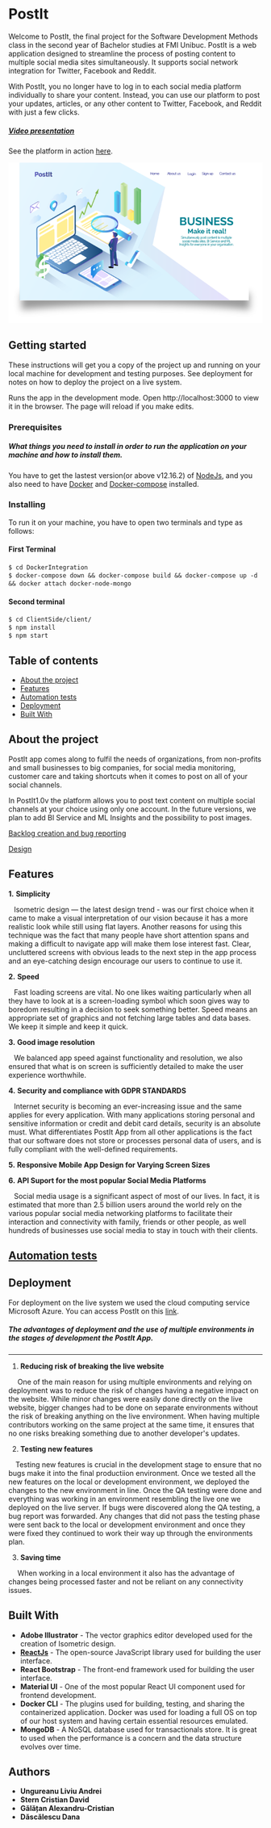 # PostIt 

Welcome to PostIt, the final project for the Software Development Methods class in the second year of Bachelor studies at FMI Unibuc. PostIt is a web application designed to streamline the process of posting content to multiple social media sites simultaneously. It supports social network integration for Twitter, Facebook and Reddit.

With PostIt, you no longer have to log in to each social media platform individually to share your content. Instead, you can use our platform to post your updates, articles, or any other content to Twitter, Facebook, and Reddit with just a few clicks.


##### [Video presentation](https://www.youtube.com/watch?v=FXMhdWJiLFk)


See the platform in action [here](https://www.youtube.com/watch?v=FXMhdWJiLFk).

![First page application](https://github.com/danadascalescu00/PostIt/blob/master/Design/Asset%201.png)

## Getting started
These instructions will get you a copy of the project up and running on your local machine for development and testing purposes. See deployment for notes on how to deploy the project on a live system.

Runs the app in the development mode.
Open http://localhost:3000 to view it in the browser.
The page will reload if you make edits.

### Prerequisites

##### What things you need to install in order to run the application on your machine and how to install them.

You have to get the lastest version(or above v12.16.2) of [NodeJs](https://www.npmjs.com/get-npm), and you also need to have [Docker](https://hub.docker.com/search?q=&type=edition&offering=community&sort=updated_at&order=desc) and [Docker-compose](https://docs.docker.com/compose/install/) installed.

### Installing

To run it on your machine, you have to open two terminals and type as follows:

#### First Terminal
```
$ cd DockerIntegration
$ docker-compose down && docker-compose build && docker-compose up -d && docker attach docker-node-mongo
```

#### Second terminal

```
$ cd ClientSide/client/
$ npm install
$ npm start
```

## Table of contents
* [About the project](#about-the-project)
* [Features](#features)
* [Automation tests](#automation-tests)
* [Deployment](#deployment)
* [Built With](#built-with)

## About the project

PostIt app comes along to fulfil the needs of organizations, from non-profits and small businesses to big companies, for social media monitoring, customer care and taking shortcuts when it comes to post on all of your social channels.

In PostIt1.0v the platform allows you to post text content on multiple social channels at your choice using only one account. In the 
future versions, we plan to add BI Service and ML Insights and the possibility to post images.

[Backlog creation and bug reporting](https://github.com/danadascalescu00/PostIt/tree/master/Backlog)

[Design](https://github.com/danadascalescu00/PostIt/tree/master/Design)

## Features


 **1.** **Simplicity**
 
 &ensp; Isometric design — the latest design trend - was our first choice when it came to make a visual interpretation of our vision because it has a more realistic look while still using flat layers. Another reasons for using this technique was the fact that many people have short attention spans and making a difficult to navigate app will make them lose interest fast. Clear, uncluttered screens with obvious leads to the next step in the app process and an eye-catching design encourage our users to continue to use it.
 
 
 **2.** **Speed** 
 
 &ensp; Fast loading screens are vital. No one likes waiting particularly when all they have to look at is a screen-loading symbol which soon gives way to boredom resulting in a decision to seek something better. Speed means an appropriate set of graphics and not fetching large tables and data bases. We keep it simple and keep it quick.
 
 
 **3.** **Good image resolution**
 
 &ensp; We balanced app speed against functionality and resolution, we also ensured that what is on screen is sufficiently detailed to make the user experience worthwhile.


 **4.** **Security and compliance with GDPR STANDARDS**
 
 &ensp; Internet security is becoming an ever-increasing issue and the same applies for every application. With many applications 
 storing personal and sensitive information or credit and debit card details, security is an absolute must. What differentiates PostIt 
 App from all other applications is the fact that our software does not store or processes personal data of users, and is fully 
 compliant with the well-defined requirements.
 
 
 **5.** **Responsive Mobile App Design for Varying Screen Sizes**
 
 
 
 **6.** **API Suport for the most popular Social Media Platforms**
 
 &ensp; Social media usage is a significant aspect of most of our lives. In fact, it is estimated that more than 2.5 billion users 
 around the world rely on the various popular social media networking platforms to facilitate their interaction and connectivity with 
 family, friends or other people, as well hundreds of businesses use social media to stay in touch with their clients.


## [Automation tests](https://github.com/danadascalescu00/PostIt/blob/master/DockerIntegration/testing.js)


## Deployment

For deployment on the live system we used the cloud computing service Microsoft Azure. You can access PostIt on this [link](https://postit.software/).

##### The advantages of deployment and the use of multiple environments in the stages of development the PostIt App.
___

1. **Reducing risk of breaking the live website**

&emsp; One of the main reason for using multiple environments and relying on deployment was to reduce the risk of changes having a negative impact on the website.
While minor changes were easily done directly on the live website, bigger changes had to be done on separate environments without the risk of breaking anything on the live environment. When having multiple contributors working on the same project at the same time, it ensures that no one risks breaking something due to another developer's updates.

2. **Testing new features**

&emsp;Testing new features is crucial in the development stage to ensure that no bugs make it into the final productiion environment. 
Once we tested all the new features on the local or development environment, we deployed the changes to the new environment in line. 
Once the  QA testing were done and everything was working in an environment resembling the live one we deployed on the live server. If 
bugs were discovered along the QA testing, a bug report was forwarded. Any changes that did not pass the testing phase were sent back to 
the local or development environment and once they were fixed they continued to work their way up through the environments plan.

3. **Saving time**

&emsp; When working in a local environment it also has the advantage of changes being processed faster and not be reliant on any connectivity issues.


## Built With
* **Adobe Illustrator** - The vector graphics editor developed used for the creation of Isometric design.
* **[ReactJs](https://github.com/facebook/react)** - The open-source JavaScript library used for building the user interface.
* **React Bootstrap** - The front-end framework used for building the user interface.
* **Material UI** -  One of the most popular React UI component used for frontend development.
* **Docker CLI** - The plugins used for building, testing, and sharing the containerized application. Docker was used for loading a full OS on top of our host system and having certain essential resources emulated.
* **MongoDB** - A NoSQL database used for transactionals store. It is great to used when the performance is a concern and the data structure evolves over time.

## Authors

* **Ungureanu Liviu Andrei**
* **Stern Cristian David**
* **Gălățan Alexandru-Cristian**
* **Dăscălescu Dana**
